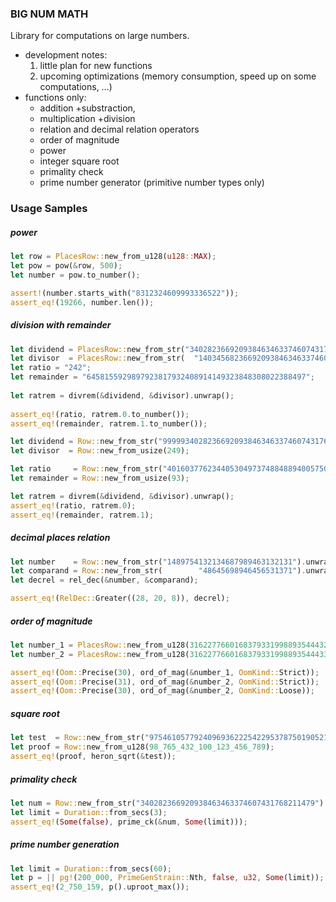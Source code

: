 ### BIG NUM MATH
Library for computations on large numbers.

- development notes: 
    1. little plan for new functions
    2. upcoming optimizations (memory consumption, speed up on some computations, …)
- functions only:
    - addition +substraction, 
    - multiplication +division
    - relation and decimal relation operators
    - order of magnitude
    - power
    - integer square root
    - primality check
    - prime number generator (primitive number types only)

### Usage Samples

##### power

```rust
let row = PlacesRow::new_from_u128(u128::MAX);
let pow = pow(&row, 500);
let number = pow.to_number();

assert!(number.starts_with("8312324609993336522"));
assert_eq!(19266, number.len());
```

##### division with remainder

```rust
let dividend = PlacesRow::new_from_str("3402823669209384634633746074317682114565556668744123").unwrap();
let divisor  = PlacesRow::new_from_str(  "14034568236692093846346337460345176821145655563453").unwrap();
let ratio = "242";        
let remainder = "6458155929897923817932408914149323848308022388497";
        
let ratrem = divrem(&dividend, &divisor).unwrap();
        
assert_eq!(ratio, ratrem.0.to_number());
assert_eq!(remainder, ratrem.1.to_number());
```

```rust
let dividend = Row::new_from_str("99999340282366920938463463374607431768211455").unwrap();
let divisor  = Row::new_from_usize(249);

let ratio     = Row::new_from_str("401603776234405304973748848894005750073138").unwrap();
let remainder = Row::new_from_usize(93);

let ratrem = divrem(&dividend, &divisor).unwrap();
assert_eq!(ratio, ratrem.0);
assert_eq!(remainder, ratrem.1);
```

##### decimal places relation

```rust
let number    = Row::new_from_str("1489754132134687989463132131").unwrap();
let comparand = Row::new_from_str(        "48645698946456531371").unwrap();
let decrel = rel_dec(&number, &comparand);

assert_eq!(RelDec::Greater((28, 20, 8)), decrel);
```

##### order of magnitude

```rust
let number_1 = PlacesRow::new_from_u128(3162277660168379331998893544432);
let number_2 = PlacesRow::new_from_u128(3162277660168379331998893544433);

assert_eq!(Oom::Precise(30), ord_of_mag(&number_1, OomKind::Strict));
assert_eq!(Oom::Precise(31), ord_of_mag(&number_2, OomKind::Strict));
assert_eq!(Oom::Precise(30), ord_of_mag(&number_2, OomKind::Loose));
```

##### square root

```rust
let test  = Row::new_from_str("9754610577924096936222542295378750190521").unwrap();
let proof = Row::new_from_u128(98_765_432_100_123_456_789);
assert_eq!(proof, heron_sqrt(&test));
```
##### primality check

```rust
let num = Row::new_from_str("340282366920938463463374607431768211479").unwrap();
let limit = Duration::from_secs(3);
assert_eq!(Some(false), prime_ck(&num, Some(limit)));
```

##### prime number generation

```rust
let limit = Duration::from_secs(60);
let p = || pg!(200_000, PrimeGenStrain::Nth, false, u32, Some(limit));
assert_eq!(2_750_159, p().uproot_max());
```
